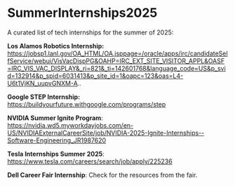 # SummerInternships2025

A curated list of tech internships for the summer of 2025:

**Los Alamos Robotics Internship:**
https://jobsp1.lanl.gov/OA_HTML/OA.jsppage=/oracle/apps/irc/candidateSelfService/webui/VisVacDispPG&OAHP=IRC_EXT_SITE_VISITOR_APPL&OASF=IRC_VIS_VAC_DISPLAY&_ri=821&_ti=142601768&language_code=US&p_svid=132914&p_spid=6031413&p_site_id=1&oapc=123&oas=L4-U6t1VjKN_uupvGNXM-A..

**Google STEP Internship:** https://buildyourfuture.withgoogle.com/programs/step

**NVIDIA Summer Ignite Program**: https://nvidia.wd5.myworkdayjobs.com/en-US/NVIDIAExternalCareerSite/job/NVIDIA-2025-Ignite-Internships--Software-Engineering_JR1987620

**Tesla Internships Summer 2025**: https://www.tesla.com/careers/search/job/apply/225236

**Dell Career Fair Internship**: Check for the resources from the fair.
